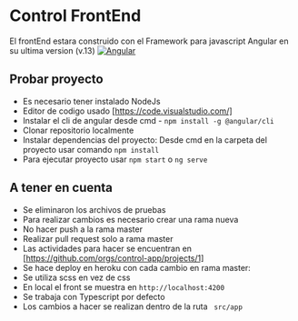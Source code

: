 # Control FrontEnd

El frontEnd estara construido con el Framework para javascript Angular en su ultima version (v.13)
[![Angular](https://abirghoudi.com/wp-content/uploads/2020/06/Angular_full_color_logo.svg.png)](https://angular.io/)

## Probar proyecto

- Es necesario tener instalado NodeJs
- Editor de codigo usado [https://code.visualstudio.com/]
- Instalar el cli de angular desde cmd - ``` npm install -g @angular/cli ```
- Clonar repositorio localmente
- Instalar dependencias del proyecto: Desde cmd en la carpeta del proyecto usar comando ``` npm install ```
- Para ejecutar proyecto usar ``` npm start ``` o ``` ng serve ```

## A tener en cuenta
- Se eliminaron los archivos de pruebas
- Para realizar cambios es necesario crear una rama nueva
- No hacer push a la rama master
- Realizar pull request solo a rama master
- Las actividades para hacer se encuentran en [https://github.com/orgs/control-app/projects/1]
- Se hace deploy en heroku con cada cambio en rama master: ```  ```
- Se utiliza scss en vez de css
- En local el front se muestra en ``` http://localhost:4200 ```
- Se trabaja con Typescript por defecto
- Los cambios a hacer se realizan dentro de la ruta ```  src/app ```